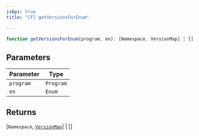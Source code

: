 ```yaml
---
jsApi: true
title: "[F] getVersionsForEnum"

---
```

```ts
function getVersionsForEnum(program, en): [Namespace, VersionMap] | []
```

## Parameters

| Parameter | Type |
| ------ | ------ |
| `program` | `Program` |
| `en` | `Enum` |

## Returns

[`Namespace`, [`VersionMap`](../classes/VersionMap.md)] \| []
